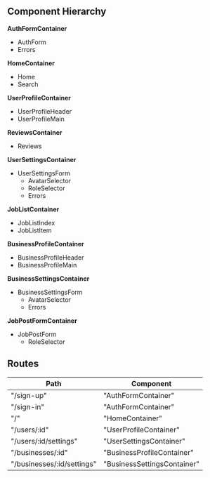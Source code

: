 ## Component Hierarchy

**AuthFormContainer**
 - AuthForm
 - Errors

**HomeContainer**
 - Home
 - Search

**UserProfileContainer**
 - UserProfileHeader
 - UserProfileMain

**ReviewsContainer**
 - Reviews

**UserSettingsContainer**
 - UserSettingsForm
   + AvatarSelector
   + RoleSelector
   + Errors

**JobListContainer**
 - JobListIndex
 - JobListItem

**BusinessProfileContainer**
 - BusinessProfileHeader
 - BusinessProfileMain

**BusinessSettingsContainer**
 - BusinessSettingsForm
   + AvatarSelector
   + Errors

**JobPostFormContainer**
 - JobPostForm
   + RoleSelector

## Routes

|Path   | Component   |
|-------|-------------|
| "/sign-up" | "AuthFormContainer" |
| "/sign-in" | "AuthFormContainer" |
| "/" | "HomeContainer" |
| "/users/:id" | "UserProfileContainer" |
| "/users/:id/settings" | "UserSettingsContainer" |
| "/businesses/:id" | "BusinessProfileContainer" |
| "/businesses/:id/settings" | "BusinessSettingsContainer" |
